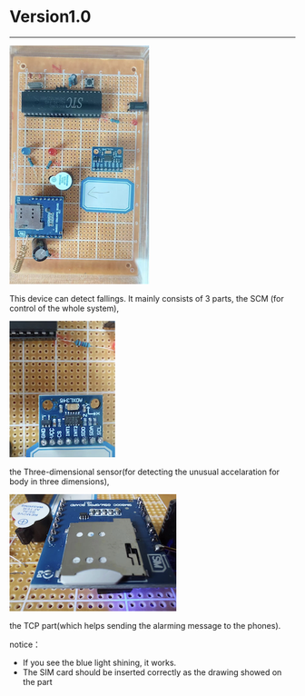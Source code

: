 # Version1.0
---
![DATA](V1s.png)

This device can detect fallings. It mainly consists of 3 parts, the SCM (for control of the whole system), 

![DATA](CGQ.png)

the Three-dimensional sensor(for detecting the unusual accelaration for body in three dimensions), 

![DATA](Card.png)

the TCP part(which helps sending the alarming message to the phones).

notice：

* If you see the blue light shining, it works.
* The SIM card should be inserted correctly as the drawing showed on the part



